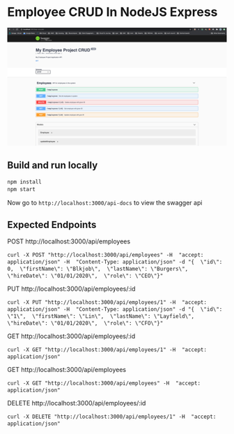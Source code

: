 # Employee CRUD In NodeJS Express
![alt tag](./images/swagger.png)

## Build and run locally
```bash
npm install
npm start
```
Now go to `http://localhost:3000/api-docs` to view the swagger api

## Expected Endpoints

POST http://localhost:3000/api/employees
```
curl -X POST "http://localhost:3000/api/employees" -H  "accept: application/json" -H  "Content-Type: application/json" -d "{  \"id\": 0,  \"firstName\": \"Blkjob\",  \"lastName\": \"Burgers\",  \"hireDate\": \"01/01/2020\",  \"role\": \"CEO\"}"
```

PUT http://localhost:3000/api/employees/:id
```
curl -X PUT "http://localhost:3000/api/employees/1" -H  "accept: application/json" -H  "Content-Type: application/json" -d "{  \"id\": \"1\",  \"firstName\": \"Lin\",  \"lastName\": \"Layfield\",  \"hireDate\": \"01/01/2020\",  \"role\": \"CFO\"}"
```

GET http://localhost:3000/api/employees/:id
```
curl -X GET "http://localhost:3000/api/employees/1" -H  "accept: application/json"
```

GET http://localhost:3000/api/employees
```
curl -X GET "http://localhost:3000/api/employees" -H  "accept: application/json"
```

DELETE http://localhost:3000/api/employees/:id
```
curl -X DELETE "http://localhost:3000/api/employees/1" -H  "accept: application/json"
```
